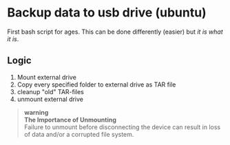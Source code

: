 # Backup data to usb drive (ubuntu)

First bash script for ages. This can be done differently (easier) but *it is what it is*.

## Logic
1. Mount external drive
2. Copy every specified folder to external drive as TAR file
3. cleanup "old" TAR-files
4. unmount external drive 

>**warning**  
>**The Importance of Unmounting**  
>Failure to unmount before disconnecting the device can result in loss of data and/or a corrupted file system.  